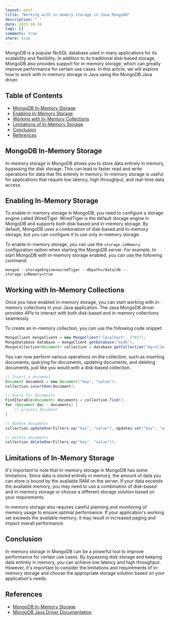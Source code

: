 ```yaml
---
layout: post
title: "Working with in-memory storage in Java MongoDB"
description: " "
date: 2023-10-16
tags: []
comments: true
share: true
---
```


MongoDB is a popular NoSQL database used in many applications for its scalability and flexibility. In addition to its traditional disk-based storage, MongoDB also provides support for in-memory storage, which can greatly improve performance for certain use cases. In this article, we will explore how to work with in-memory storage in Java using the MongoDB Java driver.

## Table of Contents
- [MongoDB In-Memory Storage](#mongodb-in-memory-storage)
- [Enabling In-Memory Storage](#enabling-in-memory-storage)
- [Working with In-Memory Collections](#working-with-in-memory-collections)
- [Limitations of In-Memory Storage](#limitations-of-in-memory-storage)
- [Conclusion](#conclusion)
- [References](#references)

## MongoDB In-Memory Storage

In-memory storage in MongoDB allows you to store data entirely in memory, bypassing the disk storage. This can lead to faster read and write operations for data that fits entirely in memory. In-memory storage is useful for applications that require low latency, high throughput, and real-time data access.

## Enabling In-Memory Storage

To enable in-memory storage in MongoDB, you need to configure a storage engine called WiredTiger. WiredTiger is the default storage engine in MongoDB and supports both disk-based and in-memory storage. By default, MongoDB uses a combination of disk-based and in-memory storage, but you can configure it to use only in-memory storage.

To enable in-memory storage, you can use the `storage.inMemory` configuration option when starting the MongoDB server. For example, to start MongoDB with in-memory storage enabled, you can use the following command:

```shell
mongod --storageEngine=wiredTiger --dbpath=/data/db --storage.inMemory=true
```

## Working with In-Memory Collections

Once you have enabled in-memory storage, you can start working with in-memory collections in your Java application. The Java MongoDB driver provides APIs to interact with both disk-based and in-memory collections seamlessly.

To create an in-memory collection, you can use the following code snippet:

```java
MongoClient mongoClient = new MongoClient("localhost", 27017);
MongoDatabase database = mongoClient.getDatabase("mydb");
MongoCollection<Document> collection = database.getCollection("mycollection", Document.class);
```

You can now perform various operations on the collection, such as inserting documents, querying for documents, updating documents, and deleting documents, just like you would with a disk-based collection.

```java
// Insert a document
Document document = new Document("key", "value");
collection.insertOne(document);

// Query for documents
FindIterable<Document> documents = collection.find();
for (Document doc : documents) {
    // process document
}

// Update documents
collection.updateOne(Filters.eq("key", "value"), Updates.set("key", "new value"));

// Delete documents
collection.deleteOne(Filters.eq("key", "value"));
```

## Limitations of In-Memory Storage

It's important to note that in-memory storage in MongoDB has some limitations. Since data is stored entirely in memory, the amount of data you can store is bound by the available RAM on the server. If your data exceeds the available memory, you may need to use a combination of disk-based and in-memory storage or choose a different storage solution based on your requirements.

In-memory storage also requires careful planning and monitoring of memory usage to ensure optimal performance. If your application's working set exceeds the available memory, it may result in increased paging and impact overall performance.

## Conclusion

In-memory storage in MongoDB can be a powerful tool to improve performance for certain use cases. By bypassing disk storage and keeping data entirely in memory, you can achieve low latency and high throughput. However, it's important to consider the limitations and requirements of in-memory storage and choose the appropriate storage solution based on your application's needs.

## References

- [MongoDB In-Memory Storage](https://docs.mongodb.com/manual/core/in-memory/)
- [MongoDB Java Driver Documentation](https://mongodb.github.io/mongo-java-driver/)